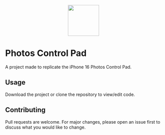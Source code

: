 <p align="center">
  <img width="100" src="https://github.com/user-attachments/assets/5f7c1c44-35eb-4183-82be-dc1697807ae4">
</p>

# Photos Control Pad
A project made to replicate the iPhone 16 Photos Control Pad.

## Usage
Download the project or clone the repository to view/edit code.

## Contributing
Pull requests are welcome. For major changes, please open an issue first to discuss what you would like to change.
